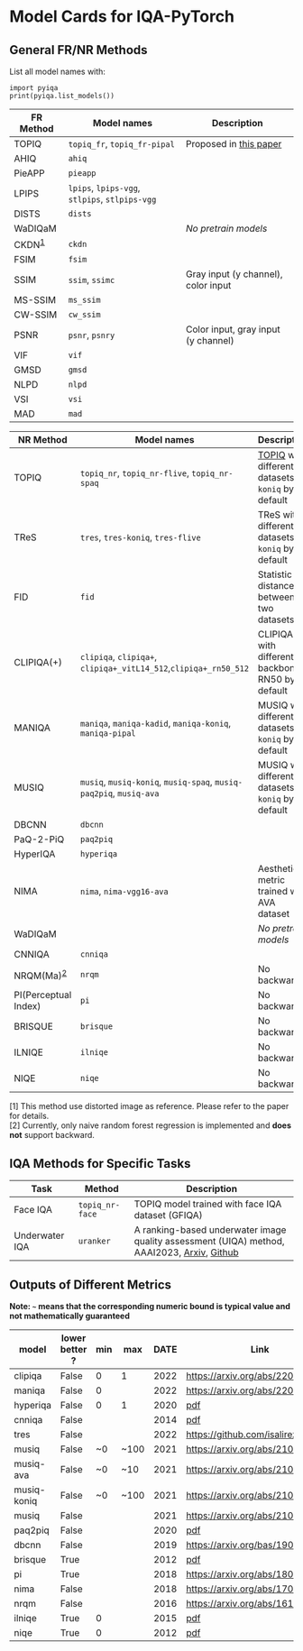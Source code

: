 # Model Cards for IQA-PyTorch

## General FR/NR Methods

List all model names with:
```
import pyiqa
print(pyiqa.list_models())
```

| FR Method                | Model names | Description
| ------------------------ | ------------------ | ------------ |
| TOPIQ |  `topiq_fr`, `topiq_fr-pipal` | Proposed in [this paper](https://arxiv.org/abs/2308.03060) | 
| AHIQ                     |  `ahiq` |
| PieAPP                   |  `pieapp` |
| LPIPS                    |  `lpips`, `lpips-vgg`, `stlpips`, `stlpips-vgg`  |
| DISTS                    |  `dists` |
| WaDIQaM                  |  | *No pretrain models* |
| CKDN<sup>[1](#fn1)</sup> |  `ckdn` |
| FSIM                     |  `fsim` |
| SSIM                     |  `ssim`, `ssimc` | Gray input (y channel), color input
| MS-SSIM                  |  `ms_ssim` |
| CW-SSIM                  |  `cw_ssim` |
| PSNR                     |  `psnr`, `psnry` | Color input, gray input (y channel)
| VIF                      |  `vif` |
| GMSD                     |  `gmsd` |
| NLPD                     |  `nlpd` |
| VSI                      |  `vsi` |
| MAD                      |  `mad` |

| NR Method                    | Model names | Description |
| ---------------------------- | ------------------------ | ------ |
| TOPIQ | `topiq_nr`, `topiq_nr-flive`, `topiq_nr-spaq` | [TOPIQ](https://arxiv.org/abs/2308.03060) with different datasets, `koniq` by default |
| TReS | `tres`, `tres-koniq`, `tres-flive` | TReS with different datasets, `koniq` by default |
| FID                          | `fid` | Statistic distance between two datasets |
| CLIPIQA(+)                   |  `clipiqa`, `clipiqa+`, `clipiqa+_vitL14_512`,`clipiqa+_rn50_512`  | CLIPIQA(+) with different backbone, RN50 by default |
| MANIQA                       | `maniqa`, `maniqa-kadid`, `maniqa-koniq`, `maniqa-pipal` |MUSIQ with different datasets, `koniq` by default |
| MUSIQ                        | `musiq`, `musiq-koniq`, `musiq-spaq`, `musiq-paq2piq`, `musiq-ava` | MUSIQ with different datasets, `koniq` by default |
| DBCNN                        | `dbcnn` |
| PaQ-2-PiQ                    | `paq2piq` |
| HyperIQA                     |  `hyperiqa` |
| NIMA                         |  `nima`, `nima-vgg16-ava` | Aesthetic metric trained with AVA dataset |
| WaDIQaM                      |  | *No pretrain models*
| CNNIQA                       |  `cnniqa` |
| NRQM(Ma)<sup>[2](#fn2)</sup> |  `nrqm` | No backward |
| PI(Perceptual Index)         |  `pi` | No backward |
| BRISQUE                      | `brisque` | No backward |
| ILNIQE                       | `ilniqe` | No backward |
| NIQE                         | `niqe` | No backward |
<!-- </tr>
</table> -->

<a name="fn1">[1]</a> This method use distorted image as reference. Please refer to the paper for details.<br>
<a name="fn2">[2]</a> Currently, only naive random forest regression is implemented and **does not** support backward.

## IQA Methods for Specific Tasks

| Task           | Method  | Description                                                                                                                                                                 |
| -------------- | ------- | --------------------------------------------------------------------------------------------------------------------------------------------------------------------------- |
| Face IQA | `topiq_nr-face` | TOPIQ model trained with face IQA dataset (GFIQA) |
| Underwater IQA | `uranker` | A ranking-based underwater image quality assessment (UIQA) method, AAAI2023, [Arxiv](https://arxiv.org/abs/2208.06857), [Github](https://github.com/RQ-Wu/UnderwaterRanker) |

## Outputs of Different Metrics 
**Note: `~` means that the corresponding numeric bound is typical value and not mathematically guaranteed**

| model    | lower better ? | min | max     | DATE | Link                                                                                                                                                      |
| -------- | -------------- | --- | ------- | ---- | --------------------------------------------------------------------------------------------------------------------------------------------------------- |
| clipiqa  | False          | 0   | 1       | 2022 | https://arxiv.org/abs/2207.12396                                                                                                                          |
| maniqa   | False          | 0   |        | 2022 | https://arxiv.org/abs/2204.08958                                                                                                                          |
| hyperiqa | False          | 0   | 1       | 2020 | [pdf](https://openaccess.thecvf.com/content_CVPR_2020/papers/Su_Blindly_Assess_Image_Quality_in_the_Wild_Guided_by_a_CVPR_2020_paper.pdf)                 |
| cnniqa   | False          |   |       | 2014 | [pdf](https://openaccess.thecvf.com/content_cvpr_2014/papers/Kang_Convolutional_Neural_Networks_2014_CVPR_paper.pdf)                                      |
| tres     | False          |    | | 2022 | https://github.com/isalirezag/TReS                                                                                                                        |
| musiq    | False          |  ~0 | ~100 | 2021 | https://arxiv.org/abs/2108.05997                                                                                                                          |
| musiq-ava    | False          |  ~0  | ~10 | 2021 | https://arxiv.org/abs/2108.05997                                                                                                                          |
| musiq-koniq    | False          | ~0 | ~100 | 2021 | https://arxiv.org/abs/2108.05997                                                                                                                          |
| musiq    | False          |    | | 2021 | https://arxiv.org/abs/2108.05997                                                                                                                          |
| paq2piq  | False          |    | | 2020 | [pdf](https://openaccess.thecvf.com/content_CVPR_2020/papers/Ying_From_Patches_to_Pictures_PaQ-2-PiQ_Mapping_the_Perceptual_Space_of_CVPR_2020_paper.pdf) |
| dbcnn    | False          |    | | 2019 | https://arxiv.org/bas/1907.02665                                                                                                                          |
| brisque  | True           |    | | 2012 | [pdf](https://live.ece.utexas.edu/publications/2012/TIP%20BRISQUE.pdf)                                                                                    |
| pi       | True           |    | | 2018 | https://arxiv.org/abs/1809.07517                                                                                                                          |
| nima     | False          |   | | 2018 | https://arxiv.org/abs/1709.05424                                                                                                                          |
| nrqm     | False          |   | | 2016 | https://arxiv.org/abs/1612.05890                                                                                                                          |
| ilniqe   | True           | 0   | | 2015 | [pdf](http://www4.comp.polyu.edu.hk/~cslzhang/paper/IL-NIQE.pdf)                                                                                          |
| niqe     | True           | 0   | | 2012 | [pdf](https://live.ece.utexas.edu/publications/2013/mittal2013.pdf)                                                                                       |